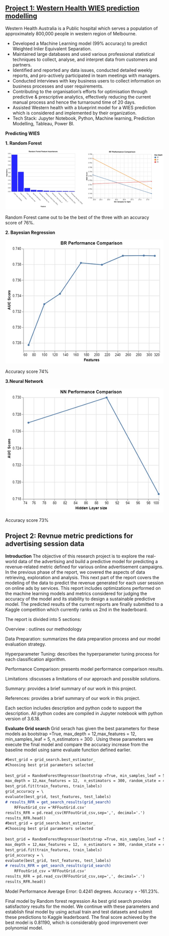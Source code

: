 ## [Project 1: Western Health WIES prediction modelling](https://github.com/qaziadnan393/Western-Health-Machine-learning)
Western Health Australia is a Public hospital which serves a population of approximately 800,000 people in western region of Melbourne.

- Developed a Machine Learning model (99% accuracy) to predict Weighted Inlier Equivalent Separation.
- Maintained large databases and used various professional statistical techniques to collect, analyse, and interpret data from customers and partners.
- Identified and reported any data issues, conducted detailed weekly reports, and pro-actively participated in team meetings with managers.
- Conducted interviews with key business users to collect information on business processes and user requirements.
- Contributing to the organisation’s efforts for optimisation through predictive & prescriptive analytics, effectively reducing the current manual process and hence the turnaround time of 20 days.
- Assisted Western health with a blueprint model for a WIES prediction which is considered and implemented by their organization.
- Tech Stack: Jupyter Notebook, Python, Machine learning, Prediction Modelling, Tableau, Power BI.

**Predicting WIES**

**1. Random Forest**

![](/Images/RF.jpg)

Random Forest came out to be the best of the three with an accuracy score of 76%. 

**2. Bayesian Regression**

![](/Images/BR.jpg)

Accuracy score 74%

**3.Neural Network**

![](/Images/Neural.jpg)

Accuracy score 73%

## Project 2: Revnue metric predictions for advertising session data

**Introduction**
The objective of this research project is to explore the real-world data of the advertising and build a predictive model for predicting a revenue-related metric defined for various online advertisement campaigns. In the previous phase of the report, we covered the aspects of data retrieving, exploration and analysis. This next part of the report covers the modeling of the data to predict the revenue generated for each user session on online ads by services. This report includes optimizations performed on the machine learning models and metrics considered for judging the accuracy of the model and its stability to design a sustainable predictive model. The predicted results of the current reports are finally submitted to a Kaggle competition which currently ranks us 2nd in the leaderboard.

The report is divided into 5 sections:

Overview : outlines our methodology

Data Preparation: summarizes the data preparation process and our model evaluation strategy.

Hyperparameter Tuning: describes the hyperparameter tuning process for each classification algorithm.

Performance Comparison: presents model performance comparison results.

Limitations :discusses a limitations of our approach and possible solutions.

Summary: provides a brief summary of our work in this project.

References: provides a brief summary of our work in this project.

Each section includes description and python code to support the description. All python codes are compiled in Jupyter notebook with python version of 3.6.18.

**Evaluate Grid search**
Grid serach has given the best parameters for these models as bootstrap =True, max_depth = 12,max_features = 12, min_samples_leaf = 5, n_estimators = 300 . Using these parameters we execute the final model and compare the accuracy increase from the baseline model using same evaluate function defined earlier.

```markdown
#best_grid = grid_search.best_estimator_
#Choosing best grid parameters selected

best_grid = RandomForestRegressor(bootstrap =True, min_samples_leaf = 5,  \
max_depth = 12,max_features = 12,  n_estimators = 300, random_state = 42)
best_grid.fit(train_features, train_labels)
grid_accuracy = \
evaluate(best_grid, test_features, test_labels)
# results_RFR = get_search_results(grid_search)
    RFFoutGrid_csv ='RFFoutGrid.csv'
results_RFR = pd.read_csv(RFFoutGrid_csv,sep=',', decimal='.')
results_RFR.head()
#best_grid = grid_search.best_estimator_
#Choosing best grid parameters selected
​
best_grid = RandomForestRegressor(bootstrap =True, min_samples_leaf = 5,  \
max_depth = 12,max_features = 12,  n_estimators = 300, random_state = 42)
best_grid.fit(train_features, train_labels)
grid_accuracy = \
evaluate(best_grid, test_features, test_labels)
# results_RFR = get_search_results(grid_search)
    RFFoutGrid_csv ='RFFoutGrid.csv'
results_RFR = pd.read_csv(RFFoutGrid_csv,sep=',', decimal='.')
results_RFR.head()
```
Model Performance
Average Error: 0.4241 degrees.
Accuracy = -161.23%.

Final model by Random forest regression
As best grid search provides satisfactory results for the model. We continue with these parameters and establish final model by using actual train and test datasets and submit these predictions to Kaggle leaderboard. The final score achieved by the best model is 0.81190, which is considerably good improvement over polynomial model.
